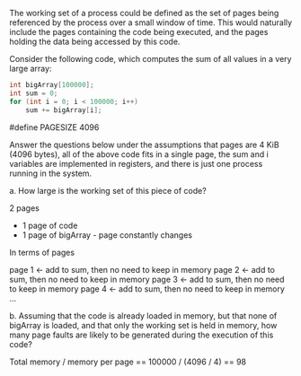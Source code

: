 The working set of a process could be defined as the set of pages being referenced by the process over a small window of time. This would naturally include the pages containing the code being executed, and the pages holding the data being accessed by this code.

Consider the following code, which computes the sum of all values in a very large array:

```c
int bigArray[100000];
int sum = 0;
for (int i = 0; i < 100000; i++)
    sum += bigArray[i];
```
#define PAGESIZE 4096

Answer the questions below under the assumptions that pages are 4 KiB (4096 bytes), all of the above code fits in a single page, the sum and i variables are implemented in registers, and there is just one process running in the system.

a. How large is the working set of this piece of code?

2 pages
- 1 page of code
- 1 page of bigArray - page constantly changes

In terms of pages

page 1 <- add to sum, then no need to keep in memory
page 2 <- add to sum, then no need to keep in memory
page 3 <- add to sum, then no need to keep in memory
page 4 <- add to sum, then no need to keep in memory
...


b. Assuming that the code is already loaded in memory, but that none of bigArray is loaded, and that only the working set is held in memory, how many page faults are likely to be generated during the execution of this code?

Total memory / memory per page ==
100000 / (4096 / 4) == 98

